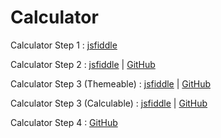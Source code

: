 <h1>Calculator</h1>
<p>
    Calculator Step 1 :
    <a href="https://jsfiddle.net/Ali_Sdg90/m6za93ct/7/" target="_new"
        >jsfiddle</a
    >
</p>
<p>
    Calculator Step 2 :
    <a href="https://jsfiddle.net/Ali_Sdg90/cmLy0kjz/13/" target="_new"
        >jsfiddle</a
    >
    |
    <a
        href="https://github.com/Ali-Sdg90/Calculator-step3/tree/b42cb2223e7ffd36dd84efe3134d45f6981a978a"
        target="_new"
        >GitHub</a
    >
</p>
<p>
    Calculator Step 3 (Themeable) :
    <a href="https://jsfiddle.net/Ali_Sdg90/4ge5u26b/8/" target="_new"
        >jsfiddle</a
    >
    |
    <a
        href="https://github.com/Ali-Sdg90/Calculator-step3/tree/e0b2c9df3d65270616b635744b720fadea03e3c7"
        target="_new"
        >GitHub</a
    >
</p>
<p>
    Calculator Step 3 (Calculable) :
    <a href="https://jsfiddle.net/Ali_Sdg90/vrub5a19/7/" target="_new"
        >jsfiddle</a
    >
    |
    <a
        href="https://github.com/Ali-Sdg90/Calculator-step3/tree/72b2e63abf5891a70f69654c35c02fa4ee0e62b6"
        target="_new"
        >GitHub</a
    >
</p>
<p>
    Calculator Step 4 :
    <a
        href="https://github.com/Ali-Sdg90/Calculator/tree/a4638b29f55d1f69c5337c48254ecb7777642994"
        target="_new"
        >GitHub</a
    >
</p>
